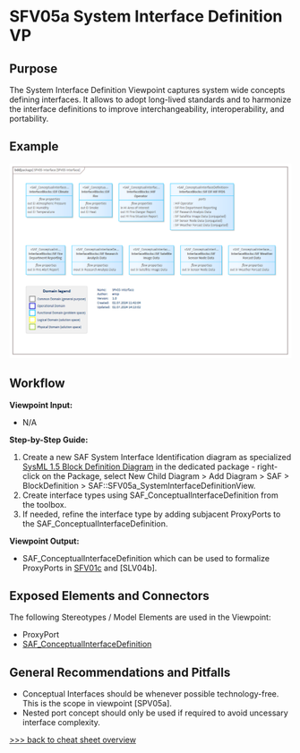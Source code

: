 # SFV05a System Interface Definition VP

## Purpose
The System Interface Definition Viewpoint captures system wide concepts defining interfaces. It allows to adopt long-lived standards and to harmonize the interface definitions to improve interchangeability, interoperability, and portability.

## Example
![SFV05a](../pics/SFV05a-example.png)

## Workflow
**Viewpoint Input:**
* N/A

**Step-by-Step Guide:**
1.  Create a new SAF System Interface Identification diagram as specialized [SysML 1.5 Block Definition Diagram](https://sparxsystems.com/enterprise_architect_user_guide/16.1/modeling_languages/block_definition_diagrams.html) in the dedicated package - right-click on the Package, select New Child Diagram > Add Diagram > SAF > BlockDefinition > SAF::SFV05a_SystemInterfaceDefinitionView.
2.	Create interface types using SAF_ConceptualInterfaceDefinition from the toolbox.
3.	If needed, refine the interface type by adding subjacent ProxyPorts to the SAF_ConceptualInterfaceDefinition.

**Viewpoint Output:**
* SAF_ConceptualInterfaceDefinition which can be used to formalize ProxyPorts in [SFV01c](System-Context-Exchange-Viewpoint.md) and [SLV04b].

## Exposed Elements and Connectors
The following Stereotypes / Model Elements are used in the Viewpoint:
* ProxyPort
* [SAF_ConceptualInterfaceDefinition](https://github.com/GfSE/SAF-Specification/blob/TdSE2023/stereotypes.md#SAF_ConceptualInterfaceDefinition)

## General Recommendations and Pitfalls
* Conceptual Interfaces should be whenever possible technology-free. This is the scope in viewpoint [SPV05a].
* Nested port concept should only be used if required to avoid uncessary interface complexity.

[>>> back to cheat sheet overview](../CheatSheet.md)
